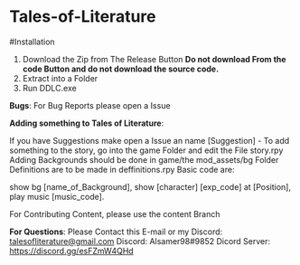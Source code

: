 # Tales-of-Literature
#Installation
  1. Download the Zip from The Release Button 
    **Do not download From the code Button and do not download the source code.**
  2. Extract into a Folder
  3. Run DDLC.exe

**Bugs**:
 For Bug Reports please open a Issue
 
 **Adding something to Tales of Literature**:
 
  If you have Suggestions make open a Issue an name [Suggestion] -
  To add something to the story, go into the game Folder and edit the File story.rpy
  Adding Backgrounds should be done in game/the mod_assets/bg Folder
  Definitions are to be made in deffinitions.rpy
  Basic code are:
 
  show bg [name_of_Background],
  show [character] [exp_code] at [Position],
  play music [music_code].
  
  For Contributing Content, please use the content Branch
  
  **For Questions**:
    Please Contact this E-mail or my Discord: talesofliterature@gmail.com
                                              Discord: Alsamer98#9852
                                              Dicord Server: https://discord.gg/esFZmW4QHd
